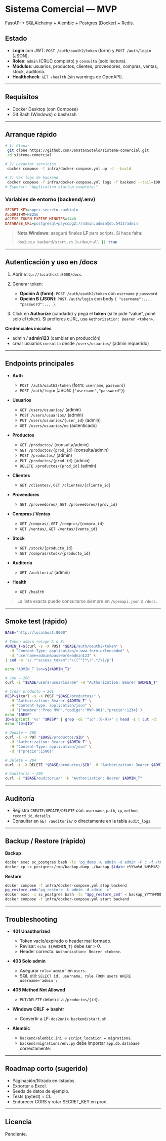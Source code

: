 # Sistema Comercial — MVP

FastAPI + SQLAlchemy + Alembic + Postgres (Docker) + Redis.

## Estado

* **Login** con JWT: `POST /auth/oauth2/token` (form) y `POST /auth/login` (JSON).
* **Roles**: `admin` (CRUD completo) y `consulta` (solo lectura).
* **Módulos**: usuarios, productos, clientes, proveedores, compras, ventas, stock, auditoría.
* **Healthcheck**: `GET /health` (sin warnings de OpenAPI).

---

## Requisitos

* Docker Desktop (con Compose)
* Git Bash (Windows) o bash/zsh

---

## Arranque rápido

```bash
# 1) Clonar
 git clone https://github.com/JonatanSotelo/sistema-comercial.git
 cd sistema-comercial

# 2) Levantar servicios
 docker compose -f infra/docker-compose.yml up -d --build

# 3) Ver logs de backend
 docker compose -f infra/docker-compose.yml logs -f backend --tail=100
# Esperar: "Application startup complete."
```

### Variables de entorno (backend/.env)

```ini
SECRET_KEY=super-secreto-cambialo
ALGORITHM=HS256
ACCESS_TOKEN_EXPIRE_MINUTES=1440
DATABASE_URL=postgresql+psycopg2://admin:admin@db:5432/admin
```

> **Nota Windows**: asegurá finales **LF** para scripts. Si hace falta:
>
> ```bash
> dos2unix backend/start.sh 2>/dev/null || true
> ```

---

## Autenticación y uso en /docs

1. Abrir `http://localhost:8000/docs`.
2. Generar token:

   * **Opción A (form)**: `POST /auth/oauth2/token` con `username` y `password`.
   * **Opción B (JSON)**: `POST /auth/login` con body `{ "username":..., "password":... }`.
3. Click en **Authorize** (candado) y pegá el **token** (si te pide “value”, poné solo el token). Si prefieres cURL, usa `Authorization: Bearer <token>`.

**Credenciales iniciales**

* admin / **admin123** (cambiar en producción)
* crear usuarios `consulta` desde `/users/usuarios/` (admin requerido)

---

## Endpoints principales

* **Auth**

  * `POST /auth/oauth2/token` (form: `username`, `password`)
  * `POST /auth/login` (JSON: `{"username","password"}`)
* **Usuarios**

  * `GET /users/usuarios/` (admin)
  * `POST /users/usuarios/` (admin)
  * `PUT /users/usuarios/{user_id}` (admin)
  * `GET /users/usuarios/me` (autenticado)
* **Productos**

  * `GET /productos/` (consulta/admin)
  * `GET /productos/{prod_id}` (consulta/admin)
  * `POST /productos/` (admin)
  * `PUT /productos/{prod_id}` (admin)
  * `DELETE /productos/{prod_id}` (admin)
* **Clientes**

  * `GET /clientes/`, `GET /clientes/{cliente_id}`
* **Proveedores**

  * `GET /proveedores/`, `GET /proveedores/{prov_id}`
* **Compras / Ventas**

  * `GET /compras/`, `GET /compras/{compra_id}`
  * `GET /ventas/`, `GET /ventas/{venta_id}`
* **Stock**

  * `GET /stock/{producto_id}`
  * `GET /compras/stock/{producto_id}`
* **Auditoría**

  * `GET /auditoria/` (admin)
* **Health**

  * `GET /health`

> La lista exacta puede consultarse siempre en `/openapi.json` o `/docs`.

---

## Smoke test (rápido)

```bash
BASE="http://localhost:8000"

# Token admin (elige A o B)
ADMIN_T=$(curl -s -X POST "$BASE/auth/oauth2/token" \
  -H "Content-Type: application/x-www-form-urlencoded" \
  -d "username=admin&password=admin123" \
| sed -n 's/.*"access_token":"\([^"]*\)".*/\1/p')

echo "ADMIN_T len=${#ADMIN_T}"

# /me → 200
curl -i "$BASE/users/usuarios/me" -H "Authorization: Bearer $ADMIN_T"

# Crear producto → 201
RESP=$(curl -s -X POST "$BASE/productos/" \
  -H "Authorization: Bearer $ADMIN_T" \
  -H "Content-Type: application/json" \
  -d '{"nombre":"Prod MVP","codigo":"MVP-001","precio":1234}')
echo "$RESP"
ID=$(printf '%s' "$RESP" | grep -oE '"id":[0-9]+' | head -1 | cut -d: -f2)
echo "ID=$ID"

# Update → 200
curl -i -X PUT "$BASE/productos/$ID" \
  -H "Authorization: Bearer $ADMIN_T" \
  -H "Content-Type: application/json" \
  -d '{"precio":1500}'

# Delete → 204
curl -i -X DELETE "$BASE/productos/$ID" -H "Authorization: Bearer $ADMIN_T"

# Auditoría → 200
curl -i "$BASE/auditoria/" -H "Authorization: Bearer $ADMIN_T"
```

---

## Auditoría

* Registra `CREATE/UPDATE/DELETE` con: `username`, `path`, `ip`, `method`, `record_id`, `details`.
* Consultar en `GET /auditoria/` o directamente en la tabla `audit_logs`.

---

## Backup / Restore (rápido)

**Backup**

```bash
docker exec sc_postgres bash -lc 'pg_dump -U admin -d admin -F c -f /tmp/backup.dump'
docker cp sc_postgres:/tmp/backup.dump ./backup_$(date +%Y%m%d_%H%M%S).dump
```

**Restore**

```bash
docker compose -f infra/docker-compose.yml stop backend
pg_restore_cmd="pg_restore -U admin -d admin -c"
docker exec -i sc_postgres bash -lc "$pg_restore_cmd" < backup_YYYYMMDD_HHMMSS.dump
docker compose -f infra/docker-compose.yml start backend
```

---

## Troubleshooting

* **401 Unauthorized**

  * Token vacío/expirado o header mal formado.
  * Revisar: `echo ${#ADMIN_T}` debe ser > 0.
  * Header correcto: `Authorization: Bearer <token>`.
* **403 Solo admin**

  * Asegurar `role='admin'` en `users`.
  * SQL útil: `SELECT id, username, role FROM users WHERE username='admin';`
* **405 Method Not Allowed**

  * `PUT/DELETE` deben ir a `/productos/{id}`.
* **Windows CRLF → bash\r**

  * Convertir a LF: `dos2unix backend/start.sh`.
* **Alembic**

  * `backend/alembic.ini` → `script_location = migrations`.
  * `backend/migrations/env.py` debe importar `app.db.database` correctamente.

---

## Roadmap corto (sugerido)

* Paginación/filtrado en listados.
* Exportar a Excel.
* Seeds de datos de ejemplo.
* Tests (pytest) + CI.
* Endurecer CORS y rotar SECRET\_KEY en prod.

---

## Licencia

Pendiente.

